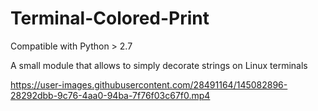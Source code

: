 # Terminal-Colored-Print

Compatible with Python > 2.7

A small module that allows to simply decorate strings on Linux terminals

https://user-images.githubusercontent.com/28491164/145082896-28292dbb-9c76-4aa0-94ba-7f76f03c67f0.mp4

